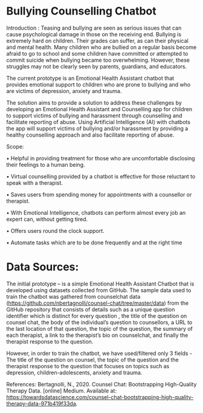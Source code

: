 # Bullying Counselling Chatbot

Introduction : 
Teasing and bullying are seen as serious issues that can cause psychological damage in those on the receiving end. 
Bullying is extremely hard on children. Their grades can suffer, as can their physical and mental health. Many children who are bullied on a regular basis become afraid to go to school and some children have committed or attempted to commit suicide when bullying became too overwhelming. However, these struggles may not be clearly seen by parents, guardians, and educators.

The current prototype is an Emotional Health Assistant chatbot that provides emotional support to children who are prone to bullying and who are victims of depression, anxiety and trauma. 

The solution aims to provide a solution to address these challenges by developing an Emotional Health Assistant and Counselling app for children to support victims of bullying and harassment through counselling and facilitate reporting of abuse. Using Artificial Intelligence (AI) with chatbots the app will support victims of bullying and/or harassment by providing a healthy counselling approach and also facilitate reporting of abuse. 

Scope: 

•	Helpful in providing treatment for those who are uncomfortable disclosing their feelings to a human being.

•	Virtual counselling provided by a chatbot is effective for those reluctant to speak with a therapist.

•	Saves users from spending money for appointments with a counsellor or therapist.

•	With Emotional Intelligence, chatbots can perform almost every job an expert can, without getting tired.

•	Offers users round the clock support.

•	Automate tasks which are to be done frequently and at the right time

# Data Sources: 

The initial prototype – is a simple Emotional Health Assistant Chatbot that is developed using datasets collected from GitHub. The sample data used to train the chatbot was gathered from counselchat data (https://github.com/nbertagnolli/counsel-chat/tree/master/data) from the GitHub repository that consists of  details such as a unique question identifier which is distinct for every question , the title of the question on counsel chat, the body of the individual’s question to counsellors, a URL to the last location of that question, the topic of the question, the summary of each therapist, a link to the therapist’s bio on counselchat, and finally the therapist response to the question. 

However, in order to train the chatbot, we have used/filtered only 3 fields - The title of the question on counsel, the topic of the question and the therapist response to the question that focuses on topics such as depression, children-adolescents, anxiety and trauma.


References:
Bertagnolli, N., 2020. Counsel Chat: Bootstrapping High-Quality Therapy Data. [online] Medium. Available at: <https://towardsdatascience.com/counsel-chat-bootstrapping-high-quality-therapy-data-971b419f33da>.
